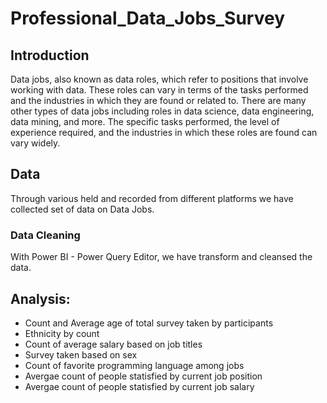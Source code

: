 # Professional_Data_Jobs_Survey
## Introduction
Data jobs, also known as data roles, which refer to positions that involve working with data. These roles can vary in terms of the tasks performed and the industries in which they are found or related to. There are many other types of data jobs including roles in data science, data engineering, data mining, and more. The specific tasks performed, the level of experience required, and the industries in which these roles are found can vary widely.
## Data
Through various held and recorded from different platforms we have collected set of data on Data Jobs.
### Data Cleaning
With Power BI - Power Query Editor, we have transform and cleansed the data.
## Analysis:
- Count and Average age of total survey taken by participants
- Ethnicity by count
- Count of average salary based on job titles
- Survey taken based on sex
- Count of favorite programming language among jobs
- Avergae count of people statisfied by current job position
- Avergae count of people statisfied by current job salary

  
